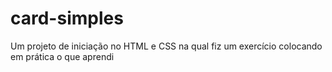# card-simples
Um projeto de iniciação no HTML e CSS na qual fiz um exercício colocando em prática o que aprendi
